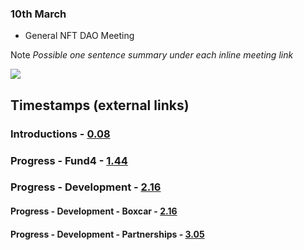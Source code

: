 
### 10th March

* General NFT DAO Meeting

Note *Possible one sentence summary under each inline meeting link*

[![](http://img.youtube.com/vi/PuFTQ13-bT0/0.jpg)](http://www.youtube.com/watch?v=PuFTQ13-bT0 "NFT-DAO meeting 3/10/21")


## Timestamps (external links)

### Introductions - [0.08](https://youtu.be/PuFTQ13-bT0?t=8)
### Progress - Fund4 - [1.44](https://youtu.be/PuFTQ13-bT0?t=144)
### Progress - Development - [2.16](https://youtu.be/PuFTQ13-bT0?t=216)
#### Progress - Development - Boxcar - [2.16](https://youtu.be/PuFTQ13-bT0?t=216)
#### Progress - Development - Partnerships - [3.05](https://youtu.be/PuFTQ13-bT0?t=305)


